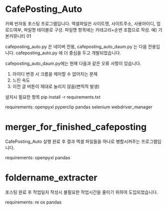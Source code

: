# CafePosting_Auto

카페 반자동 포스팅 프로그램입니다.
엑셀파일은 사이트명, 사이트주소, 사용아이디, 업로드여부, 파일명 테이블로 구성.
파일명 항목에는 카테고리+순번 조합으로 작성. 예) 기본커뮤니티 01

cafeposting_auto.py 은 네이버 전용, cafeposting_auto_daum.py 는 다음 전용입니다.
cafeposting_auto.py 에 더 중심을 두고 개발되었습니다.

cafeposting_auto_daum.py에는 현재 다음과 같은 오류 사항이 있습니다.
1. 아이디 변경 시 크롬을 제어할 수 없어지는 문제
2. 느린 속도
3. 이전 글 버튼이 제대로 눌리지 않음(변칙적 발생)

설치시 필요한 항목
pip install -r requirements.txt

requirements:
openpyxl
pyperclip
pandas
selenium
webdriver_manager

# merger_for_finished_cafeposting

CafePosting_Auto 실행 완료 후 결과 엑셀 파일들을 하나로 병합시켜주는 프로그램입니다.

requirements:
openpyxl
pandas


# foldername_extracter

포스팅 완료 후 작업일지 작성시 불필요한 작업시간을 줄이기 위하여 도입되었습니다.

requirements:
re
os
pandas


